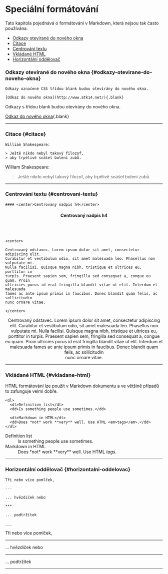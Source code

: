 Speciální formátování
=====================

Tato kapitola pojednává o formátování v Markdown, která nejsou tak často používána.

* [Odkazy otevírané do nového okna](#odkazy-otevirane-do-noveho-okna)
* [Citace](#citace)
* [Centrování textu](#centrovani-textu)
* [Vkládané HTML](#vkladane-html)
* [Horizontální oddělovač](#horizontalni-oddelovac)

### Odkazy otevírané do nového okna {#odkazy-otevirane-do-noveho-okna}


    Odkazy označené CSS třídou blank budou otevírány do nového okna.

    [Odkaz do nového okna](http://www.atk14.net/){.blank}

Odkazy s třídou blank budou otevírány do nového okna.

[Odkaz do nového okna](http://www.atk14.net/){.blank}  


___________________________________________________________________________________________________________________________________________
### Citace {#citace}

    William Shakespeare:
    
    > Ještě nikdo nebyl takový filozof,
    > aby trpělivě snášel bolení zubů.

William Shakespeare:

> Ještě nikdo nebyl takový filozof,
> aby trpělivě snášel bolení zubů.

___________________________________________________________________________________________________________________________________________
### Centrování textu {#centrovani-textu}

    #### <center>Centrovaný nadpis h4</center>

#### <center>Centrovaný nadpis h4</center>

<br>
<br>

    <center>
    
    Centrovaný odstavec. Lorem ipsum dolor sit amet, consectetur adipiscing elit.
    Curabitur et vestibulum odio, sit amet malesuada leo. Phasellus non vulputate mi.
    Nulla facilisi. Quisque magna nibh, tristique et ultrices eu, porttitor in
    turpis. Praesent sapien sem, fringilla sed consequat a, congue eu quam. Proin
    ultricies purus id erat fringilla blandit vitae ut elit. Interdum et malesuada
    fames ac ante ipsum primis in faucibus. Donec blandit quam felis, ac sollicitudin
    nunc ornare vitae.
    
    </center>

<center>

Centrovaný odstavec. Lorem ipsum dolor sit amet, consectetur adipiscing elit.
Curabitur et vestibulum odio, sit amet malesuada leo. Phasellus non vulputate mi.
Nulla facilisi. Quisque magna nibh, tristique et ultrices eu, porttitor in
turpis. Praesent sapien sem, fringilla sed consequat a, congue eu quam. Proin
ultricies purus id erat fringilla blandit vitae ut elit. Interdum et malesuada
fames ac ante ipsum primis in faucibus. Donec blandit quam felis, ac sollicitudin    
nunc ornare vitae.

</center>


___________________________________________________________________________________________________________________________________________
### Vkládané HTML {#vkladane-html}

HTML formátování lze použít v Markdown dokumentu a ve většině případů to zafunguje velmi dobře.

    <dl>
      <dt>Definition list</dt>
      <dd>Is something people use sometimes.</dd>

      <dt>Markdown in HTML</dt>
      <dd>Does *not* work **very** well. Use HTML <em>tags</em>.</dd>
    </dl>

<dl>
  <dt>Definition list</dt>
  <dd>Is something people use sometimes.</dd>

  <dt>Markdown in HTML</dt>
  <dd>Does *not* work **very** well. Use HTML <em>tags</em>.</dd>
</dl>

___________________________________________________________________________________________________________________________________________
### Horizontální oddělovač {#horizontalni-oddelovac}

```
Tři nebo více pomlček,

---

... hvězdiček nebo

***

... podtržítek

___

```

Tři nebo více pomlček,

---

... hvězdiček nebo

***

... podtržítek

___

